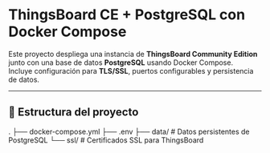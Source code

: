 # ThingsBoard CE + PostgreSQL con Docker Compose

Este proyecto despliega una instancia de **ThingsBoard Community Edition** junto con una base de datos **PostgreSQL** usando Docker Compose.  
Incluye configuración para **TLS/SSL**, puertos configurables y persistencia de datos.

---

## 📂 Estructura del proyecto

.
├── docker-compose.yml
├── .env
├── data/ # Datos persistentes de PostgreSQL
└── ssl/ # Certificados SSL para ThingsBoard
